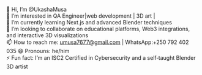 👋 Hi, I’m @UkashaMusa  
👀 I’m interested in QA Engineer|web development | 3D art |  
🌱 I’m currently learning Next.js and advanced Blender techniques  
💞️ I’m looking to collaborate on educational platforms, Web3 integrations, and interactive 3D visualizations  
📫 How to reach me: umusa7677@gmail.com | WhatsApp:+250 792 402 035 
😄 Pronouns: he/him  
⚡ Fun fact: I’m an ISC2 Certified in Cybersecurity and a self‑taught Blender 3D artist  


<!---
UkashaMusa/UkashaMusa is a ✨ special ✨ repository because its `README.md` (this file) appears on your GitHub profile.
You can click the Preview link to take a look at your changes.
--->

